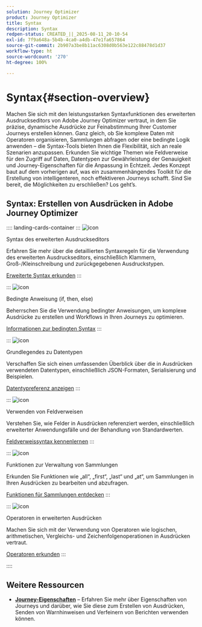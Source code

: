 ```yaml
---
solution: Journey Optimizer
product: Journey Optimizer
title: Syntax
description: Syntax
redpen-status: CREATED_||_2025-08-11_20-10-54
exl-id: 7f9a648a-5b4b-4ca0-a4db-47e1fa657864
source-git-commit: 2b907a3be8b11ac6308d0b563e122c88478d1d37
workflow-type: ht
source-wordcount: '270'
ht-degree: 100%

---
```


# Syntax{#section-overview}

Machen Sie sich mit den leistungsstarken Syntaxfunktionen des erweiterten Ausdruckseditors von Adobe Journey Optimizer vertraut, in dem Sie präzise, dynamische Ausdrücke zur Feinabstimmung Ihrer Customer Journeys erstellen können. Ganz gleich, ob Sie komplexe Daten mit Operatoren organisieren, Sammlungen abfragen oder eine bedingte Logik anwenden – die Syntax-Tools bieten Ihnen die Flexibilität, sich an reale Szenarien anzupassen. Erkunden Sie wichtige Themen wie Feldverweise für den Zugriff auf Daten, Datentypen zur Gewährleistung der Genauigkeit und Journey-Eigenschaften für die Anpassung in Echtzeit. Jedes Konzept baut auf dem vorherigen auf, was ein zusammenhängendes Toolkit für die Erstellung von intelligenteren, noch effektiveren Journeys schafft. Sind Sie bereit, die Möglichkeiten zu erschließen? Los geht’s.

## Syntax: Erstellen von Ausdrücken in Adobe Journey Optimizer

:::: landing-cards-container
:::
![icon](https://cdn.experienceleague.adobe.com/icons/code-branch.svg)

Syntax des erweiterten Ausdruckseditors

Erfahren Sie mehr über die detaillierten Syntaxregeln für die Verwendung des erweiterten Ausdruckseditors, einschließlich Klammern, Groß-/Kleinschreibung und zurückgegebenen Ausdruckstypen.

[Erweiterte Syntax erkunden](../using/building-journeys/expression/generalities.md)
:::

:::
![icon](https://cdn.experienceleague.adobe.com/icons/list-check.svg)

Bedingte Anweisung (if, then, else)

Beherrschen Sie die Verwendung bedingter Anweisungen, um komplexe Ausdrücke zu erstellen und Workflows in Ihren Journeys zu optimieren.

[Informationen zur bedingten Syntax](../using/building-journeys/expression/conditional-instruction.md)
:::

:::
![icon](https://cdn.experienceleague.adobe.com/icons/book.svg)

Grundlegendes zu Datentypen

Verschaffen Sie sich einen umfassenden Überblick über die in Ausdrücken verwendeten Datentypen, einschließlich JSON-Formaten, Serialisierung und Beispielen.

[Datentypreferenz anzeigen](../using/building-journeys/expression/data-types.md)
:::

:::
![icon](https://cdn.experienceleague.adobe.com/icons/code-branch.svg)

Verwenden von Feldverweisen

Verstehen Sie, wie Felder in Ausdrücken referenziert werden, einschließlich erweiterter Anwendungsfälle und der Behandlung von Standardwerten.

[Feldverweissyntax kennenlernen](../using/building-journeys/expression/field-references.md)
:::

:::
![icon](https://cdn.experienceleague.adobe.com/icons/gear.svg)

Funktionen zur Verwaltung von Sammlungen

Erkunden Sie Funktionen wie „all“, „first“, „last“ und „at“, um Sammlungen in Ihren Ausdrücken zu bearbeiten und abzufragen.

[Funktionen für Sammlungen entdecken](../using/building-journeys/expression/collection-management-functions.md)
:::

:::
![icon](https://cdn.experienceleague.adobe.com/icons/screwdriver-wrench.svg)

Operatoren in erweiterten Ausdrücken

Machen Sie sich mit der Verwendung von Operatoren wie logischen, arithmetischen, Vergleichs- und Zeichenfolgenoperationen in Ausdrücken vertraut.

[Operatoren erkunden](../using/building-journeys/expression/operators.md)
:::

::::


## Weitere Ressourcen

- **[Journey-Eigenschaften](../using/building-journeys/expression/journey-properties.md)** – Erfahren Sie mehr über Eigenschaften von Journeys und darüber, wie Sie diese zum Erstellen von Ausdrücken, Senden von Warnhinweisen und Verfeinern von Berichten verwenden können.
